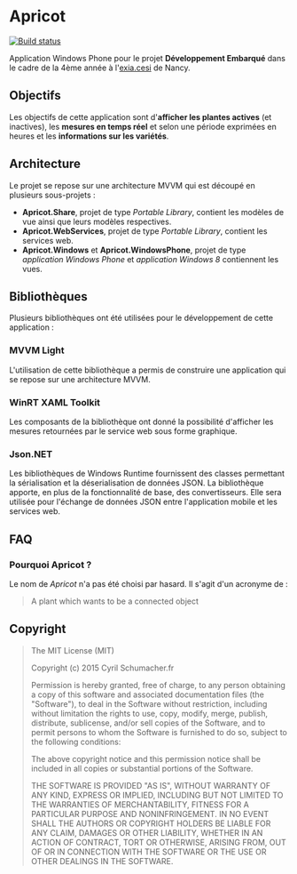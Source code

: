 # Apricot
[![Build status](https://ci.appveyor.com/api/projects/status/usb0wn7ahy97fqhu?svg=true)](https://ci.appveyor.com/project/cyrilschumacher/apricot)

Application Windows Phone pour le projet **Développement Embarqué** dans le cadre de la 4ème année à l'[exia.cesi](http://www.exia-nancy.com/) de Nancy.

## Objectifs
Les objectifs de cette application sont d'**afficher les plantes actives** (et inactives), les **mesures en temps réel** et selon 
une période exprimées en heures et les **informations sur les variétés**.

## Architecture
Le projet se repose sur une architecture MVVM qui est découpé en plusieurs sous-projets :

- **Apricot.Share**, projet de type *Portable Library*, contient les modèles de vue ainsi que leurs modèles respectives.
- **Apricot.WebServices**, projet de type *Portable Library*, contient les services web.
- **Apricot.Windows** et **Apricot.WindowsPhone**, projet de type *application Windows Phone* et *application Windows 8* contiennent les vues.

## Bibliothèques
Plusieurs bibliothèques ont été utilisées pour le développement de cette application :

### MVVM Light
L'utilisation de cette bibliothèque a permis de construire une application qui se repose sur une architecture MVVM.

### WinRT XAML Toolkit
Les composants de la bibliothèque ont donné la possibilité d'afficher les mesures retournées par le service web sous forme graphique.

### Json.NET
Les bibliothèques de Windows Runtime fournissent des classes permettant la sérialisation et la déserialisation de données JSON. La bibliothèque apporte, en plus de la fonctionnalité de base, des convertisseurs. Elle sera utilisée pour l'échange de données JSON entre l'application mobile et les services web.

## FAQ
### Pourquoi Apricot ?
Le nom de *Apricot* n'a pas été choisi par hasard. Il s'agit d'un acronyme de : 
> A plant which wants to be a connected object

## Copyright

> The MIT License (MIT)
> 
> Copyright (c) 2015 Cyril Schumacher.fr
> 
> Permission is hereby granted, free of charge, to any person obtaining a copy
> of this software and associated documentation files (the "Software"), to deal
> in the Software without restriction, including without limitation the rights
> to use, copy, modify, merge, publish, distribute, sublicense, and/or sell
> copies of the Software, and to permit persons to whom the Software is
> furnished to do so, subject to the following conditions:
> 
> The above copyright notice and this permission notice shall be included in all
> copies or substantial portions of the Software.
> 
> THE SOFTWARE IS PROVIDED "AS IS", WITHOUT WARRANTY OF ANY KIND, EXPRESS OR
> IMPLIED, INCLUDING BUT NOT LIMITED TO THE WARRANTIES OF MERCHANTABILITY,
> FITNESS FOR A PARTICULAR PURPOSE AND NONINFRINGEMENT. IN NO EVENT SHALL THE
> AUTHORS OR COPYRIGHT HOLDERS BE LIABLE FOR ANY CLAIM, DAMAGES OR OTHER
> LIABILITY, WHETHER IN AN ACTION OF CONTRACT, TORT OR OTHERWISE, ARISING FROM,
> OUT OF OR IN CONNECTION WITH THE SOFTWARE OR THE USE OR OTHER DEALINGS IN THE
> SOFTWARE.

